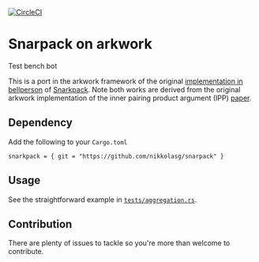 [![CircleCI](https://circleci.com/gh/nikkolasg/snarkpack/tree/main.svg?style=svg)](https://circleci.com/gh/nikkolasg/snarkpack/tree/main)

# Snarpack on arkwork

Test bench bot

This is a port in the arkwork framework of the original [implementation in bellperson](https://github.com/filecoin-project/bellperson/tree/master/src/groth16/aggregate) of [Snarkpack](https://eprint.iacr.org/2021/529.pdf). Note both works are derived from the original arkwork implementation of the inner pairing product argument (IPP) [paper](https://eprint.iacr.org/2019/1177.pdf).

## Dependency

Add the following to your `Cargo.toml`
```
snarkpack = { git = "https://github.com/nikkolasg/snarpack" }
```

## Usage

See the straightforward example in [`tests/aggregation.rs`](https://github.com/nikkolasg/snarkpack/blob/main/tests/aggregation.rs#L14).

## Contribution

There are plenty of issues to tackle so you're more than welcome to contribute.


